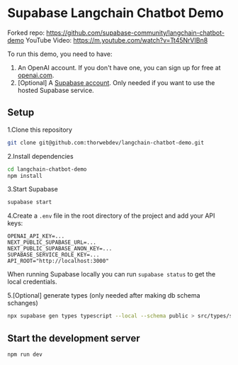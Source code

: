 # Supabase Langchain Chatbot Demo

Forked repo: <https://github.com/supabase-community/langchain-chatbot-demo>
YouTube Video: <https://m.youtube.com/watch?v=Tt45NrVIBn8>

To run this demo, you need to have:

1. An OpenAI account. If you don't have one, you can sign up for free at [openai.com](https://www.openai.com).
2. [Optional] A [Supabase account](https://app.supabase.io/register). Only needed if you want to use the hosted Supabase service.

## Setup

1.Clone this repository

```bash
git clone git@github.com:thorwebdev/langchain-chatbot-demo.git
```

2.Install dependencies

```bash
cd langchain-chatbot-demo
npm install
```

3.Start Supabase

```bash
supabase start
```

4.Create a `.env` file in the root directory of the project and add your API keys:

```env
OPENAI_API_KEY=...
NEXT_PUBLIC_SUPABASE_URL=...
NEXT_PUBLIC_SUPABASE_ANON_KEY=...
SUPABASE_SERVICE_ROLE_KEY=...
API_ROOT="http://localhost:3000"
```

When running Supabase locally you can run `supabase status` to get the local credentials.

5.[Optional] generate types (only needed after making db schema schanges)

```bash
npx supabase gen types typescript --local --schema public > src/types/supabase.ts
```

## Start the development server

```bash
npm run dev
```
